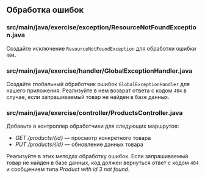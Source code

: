 ## Обработка ошибок

### src/main/java/exercise/exception/ResourceNotFoundException.java

Создайте исключение `ResourceNotFoundException` для обработки ошибки `404`.

### src/main/java/exercise/handler/GlobalExceptionHandler.java

Создайте глобальный обработчик ошибок `GlobalExceptionHandler` для нашего приложения. Реализуйте в нем возврат ответа с кодом `404` в случае, если запрашиваемый товар не найден в базе данных.

### src/main/java/exercise/controller/ProductsController.java

Добавьте в контроллер обработчики для следующих маршрутов:

* *GET /products/{id}* — просмотр конкретного товара
* *PUT /products/{id}* — обновление данных товара

Реализуйте в этих методах обработку ошибок. Если запрашиваемый товар не найден в базе данных, код должен вернуться ответ с кодом `404` и сообщением типа *Product with id 3 not found*.
